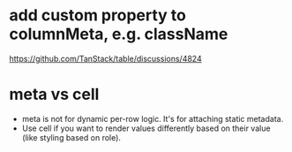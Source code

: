 # add custom property to columnMeta, e.g. className
https://github.com/TanStack/table/discussions/4824

# meta vs cell
- meta is not for dynamic per-row logic. It's for attaching static metadata.
- Use cell if you want to render values differently based on their value (like styling based on role).
